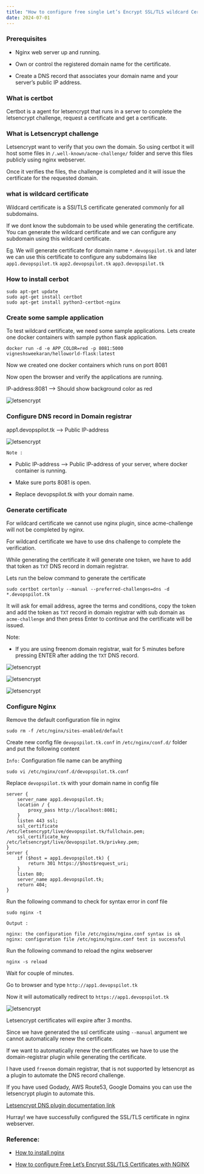 ```yaml
---
title: "How to configure free single Let’s Encrypt SSL/TLS wildcard Certificate with Nginx"
date: 2024-07-01
---
```


### Prerequisites

- Nginx web server up and running.

- Own or control the registered domain name for the certificate.

- Create a DNS record that associates your domain name and your server’s public IP address.

### What is certbot

Certbot is a agent for letsencrypt that runs in a server to complete the letsencrypt challenge, request a certificate and get a certificate.

### What is Letsencrypt challenge

Letsencrypt want to verify that you own the domain. So using certbot it will host some files in `/.well-known/acme-challenge/` folder and serve this files publicly using nginx webserver.

Once it verifies the files, the challenge is completed and it will issue the certificate for the requested domain.

### what is wildcard certificate

Wildcard certificate is a SSl/TLS certificate generated commonly for all subdomains.

If we dont know the subdomain to be used while generating the certificate. You can generate the wildcard certificate and we can configure any subdomain using this wildcard certificate.

Eg. We will generate certificate for domain name `*.devopspilot.tk` and later we can use this certificate to configure any subdomains like `app1.devopspilot.tk` `app2.devopspilot.tk` `app3.devopspilot.tk`

### How to install cerbot

```
sudo apt-get update
sudo apt-get install certbot
sudo apt-get install python3-certbot-nginx
```

### Create some sample application

To test wildcard certificate, we need some sample applications. Lets create one docker containers with sample python flask application.

```
docker run -d -e APP_COLOR=red -p 8081:5000 vigneshsweekaran/helloworld-flask:latest
```

Now we created one docker containers which runs on port 8081

Now open the browser and verify the applications are running.

IP-address:8081 --> Should show background color as red

![letsencrypt](../images/app1.png)

### Configure DNS record in Domain registrar

app1.devopspilot.tk --> Public IP-address

![letsencrypt](../images/dns-record.png)

`Note :`

- Public IP-address --> Public IP-address of your server, where docker container is running.

- Make sure ports 8081 is open.

- Replace devopspilot.tk with your domain name.

### Generate certificate

For wildcard certificate we cannot use nginx plugin, since acme-challenge will not be completed by nginx.

For wildcard certificate we have to use dns challenge to complete the verification.

While generating the certificate it will generate one token, we have to add that token as `TXT` DNS record in domain registrar.

Lets run the below command to generate the certificate

```
sudo certbot certonly --manual --preferred-challenges=dns -d *.devopspilot.tk
```

It will ask for email address, agree the terms and conditions, copy the token and add the token as `TXT` record in domain registrar with sub domain as `acme-challenge` and then press Enter to continue and the certificate will be issued.

Note:

- If you are using freenom domain registrar, wait for 5 minutes before pressing ENTER after adding the `TXT` DNS record.

![letsencrypt](../images/generate-ssl1.png)

![letsencrypt](../images/dns-record-txt.png)

![letsencrypt](../images/generate-ssl2.png)

### Configure Nginx

Remove the default configuration file in nginx

```
sudo rm -f /etc/nginx/sites-enabled/default
```

Create new config file `devopspilot.tk.conf` in `/etc/nginx/conf.d/` folder and put the following content

`Info:` Configuration file name can be anything

```
sudo vi /etc/nginx/conf.d/devopspilot.tk.conf
```

Replace `devopspilot.tk` with your domain name in config file

```
server {
    server_name app1.devopspilot.tk;
    location / {
        proxy_pass http://localhost:8081;
    }
    listen 443 ssl;
    ssl_certificate /etc/letsencrypt/live/devopspilot.tk/fullchain.pem;
    ssl_certificate_key /etc/letsencrypt/live/devopspilot.tk/privkey.pem;
}
server {
    if ($host = app1.devopspilot.tk) {
        return 301 https://$host$request_uri;
    }
    listen 80;
    server_name app1.devopspilot.tk;
    return 404;
}
```

Run the following command to check for syntax error in conf file

```
sudo nginx -t
```

`Output :`

```
nginx: the configuration file /etc/nginx/nginx.conf syntax is ok
nginx: configuration file /etc/nginx/nginx.conf test is successful
```

Run the following command to reload the nginx webserver

```
nginx -s reload
```

Wait for couple of minutes.

Go to browser and type `http://app1.devopspilot.tk`

Now it will automatically redirect to `https://app1.devopspilot.tk`

![letsencrypt](../images/app-ssl.png)

Letsencrypt certificates will expire after 3 months.

Since we have generated the ssl certificate using `--manual` argument we cannot automatically renew the certificate.

If we want to automatically renew the certificates we have to use the domain-registrar plugin while generating the certificate.

I have used `freenom` domain registrar, that is not supported by letsencrpt as a plugin to automate the DNS record challenge.

If you have used Godady, AWS Route53, Google Domains you can use the letsencrypt plugin to automate this.

[Letsencrypt DNS plugin documentation link](https://certbot.eff.org/docs/using.html?highlight=dns#dns-plugins)

Hurray! we have successfully configured the SSL/TLS certificate in nginx webserver.

### Reference:

- [How to install nginx](/index.php/nginx/how-to-install-nginx)

- [How to configure Free Let’s Encrypt SSL/TLS Certificates with NGINX](/index.php/ssl-tls/10-how-to-configure-free-letsencrypt-ssl-tls-certificates-with-nginx)
